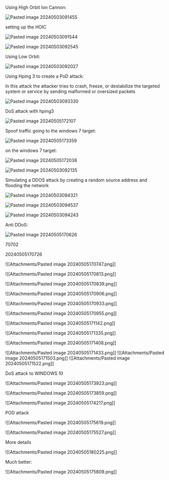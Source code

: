 Using High Orbit Ion Cannon:


![Pasted image 20240503091455](https://github.com/lm3nitro/Projects/assets/55665256/781de2ba-c065-4472-a897-5c3e69b1b667)


setting up the HOIC

![Pasted image 20240503091544](https://github.com/lm3nitro/Projects/assets/55665256/dc09773e-1713-4ff3-bfda-82cbe60c8506)

![Pasted image 20240503092545](https://github.com/lm3nitro/Projects/assets/55665256/86222d24-c8b6-4e6b-82c3-47142158b3b8)


Using Low Orbit:

![Pasted image 20240503092027](https://github.com/lm3nitro/Projects/assets/55665256/cfbcfd8c-baa2-4ca8-ada1-c9ed5e22998f)


Using Hping 3 to create a PoD attack:

In this attack the attacker tries to crash, freeze, or destabilize the targeted system or service by sending malformed or oversized packets

![Pasted image 20240503093330](https://github.com/lm3nitro/Projects/assets/55665256/8249fed6-d648-4db3-952a-41e59e9ea3fb)


DoS attack with hping3

![Pasted image 20240505172107](https://github.com/lm3nitro/Projects/assets/55665256/df3fcb4c-9030-4e8c-a415-a7626340f072)

Spoof traffic going to the windows 7 target:

![Pasted image 20240505173359](https://github.com/lm3nitro/Projects/assets/55665256/83141334-36d3-422e-ad3c-5e99b4fce58b)

on the windows 7 target:

![Pasted image 20240505172038](https://github.com/lm3nitro/Projects/assets/55665256/cf830ac8-f65a-4c99-ba46-2ddd05b9ce6b)

![Pasted image 20240503092135](https://github.com/lm3nitro/Projects/assets/55665256/c2ceeab3-717e-4d4c-965d-3a91ebdf868f)


Simulating a DDOS attack by creating a random source address and flooding the  network


![Pasted image 20240503094321](https://github.com/lm3nitro/Projects/assets/55665256/bce43e23-1785-4b3f-811f-31b06369f2f0)

![Pasted image 20240503094537](https://github.com/lm3nitro/Projects/assets/55665256/2ec8bcc7-7537-49b3-899d-123d30cefb5c)

![Pasted image 20240503094243](https://github.com/lm3nitro/Projects/assets/55665256/43bee467-46b4-47d8-bda7-5fa949089c0b)

Anti DDoS:

![Pasted image 20240505170626](https://github.com/lm3nitro/Projects/assets/55665256/2a10b2bf-8ff9-407e-aec7-6800d7a62040)

70702

20240505170726

![[Attachments/Pasted image 20240505170747.png]]

![[Attachments/Pasted image 20240505170813.png]]

![[Attachments/Pasted image 20240505170839.png]]

![[Attachments/Pasted image 20240505170906.png]]

![[Attachments/Pasted image 20240505170933.png]]

![[Attachments/Pasted image 20240505170955.png]]



![[Attachments/Pasted image 20240505171142.png]]

![[Attachments/Pasted image 20240505171335.png]]

![[Attachments/Pasted image 20240505171408.png]]

![[Attachments/Pasted image 20240505171433.png]]
![[Attachments/Pasted image 20240505171503.png]]
![[Attachments/Pasted image 20240505171522.png]]


DoS attack to WINDOWS 10


![[Attachments/Pasted image 20240505173923.png]]

![[Attachments/Pasted image 20240505173859.png]]

![[Attachments/Pasted image 20240505174217.png]]

POD attack


![[Attachments/Pasted image 20240505175619.png]]



![[Attachments/Pasted image 20240505175527.png]]

More details


![[Attachments/Pasted image 20240505180225.png]]




Much better:

![[Attachments/Pasted image 20240505175809.png]]

